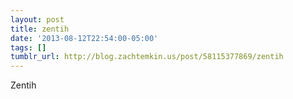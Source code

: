 ```yaml
---
layout: post
title: zentih
date: '2013-08-12T22:54:00-05:00'
tags: []
tumblr_url: http://blog.zachtemkin.us/post/58115377869/zentih
---
```

Zentih
